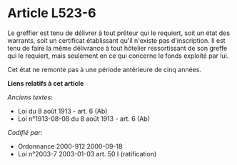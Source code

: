 # Article L523-6

Le greffier est tenu de délivrer à tout prêteur qui le requiert, soit un état des warrants, soit un certificat établissant
qu'il n'existe pas d'inscription. Il est tenu de faire la même délivrance à tout hôtelier ressortissant de son greffe qui le
requiert, mais seulement en ce qui concerne le fonds exploité par lui.

Cet état ne remonte pas à une période antérieure de cinq années.

**Liens relatifs à cet article**

_Anciens textes_:

  - Loi du 8 août 1913 - art. 6 (Ab)
  - Loi n°1913-08-08 du 8 août 1913 - art. 6 (Ab)

_Codifié par_:

  - Ordonnance 2000-912 2000-09-18
  - Loi n°2003-7 2003-01-03 art. 50 I (ratification)
